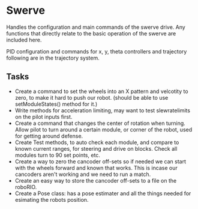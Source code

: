 # Swerve
Handles the configuration and main commands of the swerve drive. Any functions that directly relate to the basic operation of the swerve are included here.

PID configuration and commands for x, y, theta controllers and trajectory following are in the trajectory system.

## Tasks
* Create a command to set the wheels into an X pattern and velcotity to zero, to make it hard to push our robot. (should be able to use setModuleStates() method for it.)
* Write methods for acceleration limiting, may want to test slewratelimits on the pilot inputs first.
* Create a command that changes the center of rotation when turning. Allow pilot to turn around a certain module, or corner of the robot, used for getting around defense.
* Create Test methods, to auto check each module, and compare to known current ranges, for steering and drive on blocks. Check all modules turn to 90 set points, etc.
* Create a way to zero the cancoder off-sets so if needed we can start with the wheels forward and known that works. This is incase our cancoders aren't working and we need to run a match.
* Create an easy way to store the cancoder off-sets to a file on the roboRIO.
* Create a Pose class: has a pose estimater and all the things needed for esimating the robots position. 
